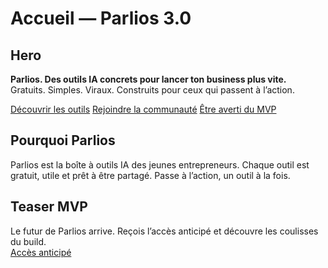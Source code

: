 # Accueil — Parlios 3.0

## Hero
**Parlios. Des outils IA concrets pour lancer ton business plus vite.**  
Gratuits. Simples. Viraux. Construits pour ceux qui passent à l’action.

[Découvrir les outils](/tools)  [Rejoindre la communauté](/community)  [Être averti du MVP](/mvp)

## Pourquoi Parlios
Parlios est la boîte à outils IA des jeunes entrepreneurs. Chaque outil est gratuit, utile et prêt à être partagé. Passe à l’action, un outil à la fois.

## Teaser MVP
Le futur de Parlios arrive. Reçois l’accès anticipé et découvre les coulisses du build.  
[Accès anticipé](/mvp)
